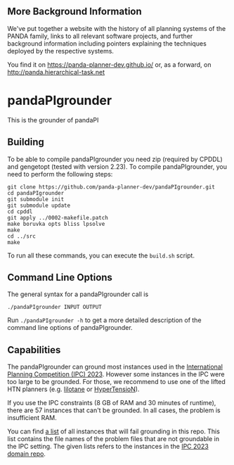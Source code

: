 ## More Background Information

We've put together a website with the history of all planning systems of the PANDA family, links to all relevant software projects, and further background information including pointers explaining the techniques deployed by the respective systems.

You find it on https://panda-planner-dev.github.io/ or, as a forward, on http://panda.hierarchical-task.net

# pandaPIgrounder

This is the grounder of pandaPI


## Building

To be able to compile pandaPIgrounder you need zip (required by CPDDL) and gengetopt (tested with version 2.23).
To compile pandaPIgrounder, you need to perform the following steps:

```
git clone https://github.com/panda-planner-dev/pandaPIgrounder.git
cd pandaPIgrounder
git submodule init
git submodule update
cd cpddl
git apply ../0002-makefile.patch
make boruvka opts bliss lpsolve
make
cd ../src
make
```

To run all these commands, you can execute the `build.sh` script.

## Command Line Options

The general syntax for a pandaPIgrounder call is
```
./pandaPIgrounder INPUT OUTPUT
```

Run `./pandaPIgrounder -h` to get a more detailed description of the command line options of pandaPIgrounder.

## Capabilities

The pandaPIgrounder can ground most instances used in the [International Planning Competition (IPC) 2023](https://ipc2023-htn.github.io/).
However some instances in the IPC were too large to be grounded.
For those, we recommend to use one of the lifted HTN planners (e.g. [lilotane](https://github.com/domschrei/lilotane) or [HyperTensioN](https://github.com/Maumagnaguagno/HyperTensioN)).

If you use the IPC constraints (8 GB of RAM and 30 minutes of runtime), there are 57 instances that can't be grounded.
In all cases, the problem is insufficient RAM.

You can find [a list](https://github.com/panda-planner-dev/pandaPIgrounder/blob/master/doc/ungroundable-ipc-problems.txt) of all instances that will fail grounding in this repo.
This list contains the file names of the problem files that are not groundable in the IPC setting.
The given lists refers to the instances in the [IPC 2023 domain repo](https://github.com/ipc2023-htn/ipc2023-domains).
